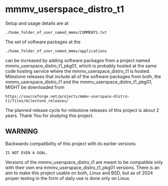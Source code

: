 # mmmv_userspace_distro_t1

Setup and usage details are at 

    ./home_folder_of_user_named_mmmv/COMMENTS.txt

The set of software packages at the 

    ./home_folder_of_user_named_mmmv/applications

can be increased by adding software packages from a project named
mmmv_userspace_distro_t1_pkg01, which is probably hosted at the
same code hosting service where the mmmv_userspace_distro_t1
is hosted. Milestone releases that include all of the software
packages from both, the mmmv_userspace_distro_t1 and the
mmmv_userspace_distro_t1_pkg01, MIGHT be downloaded from

    https://sourceforge.net/projects/mmmv-userspace-distro-t1/files/milestone_releases/

The planned release cycle for milestone releases of this project is
about 2 years. Thank You for studying this project.


## WARNING

Backwards compatibility of this project with its earlier versions 

    IS NOT EVEN A GOAL. 

Versions of the mmmv_userspace_distro_t1 are meant to be compatible only
with their own era mmmv_userspace_distro_t1_pkg01 versions. There is an
aim to make this project usable on both, Linux and BSD, but as of 2024
proper testing in the form of daily use is done only on Linux.


